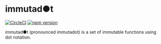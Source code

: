 # immutad●t
[![CircleCI](https://circleci.com/gh/nlepage/immutadot.svg?style=shield&circle-token=8b309750f5785783ec9fb4531ba097da60563beb)](https://circleci.com/gh/nlepage/immutadot)
[![npm version](https://badge.fury.io/js/immutadot.svg)](https://badge.fury.io/js/immutadot)

immutad●t (pronounced immutadot) is a set of immutable functions using dot notation.

